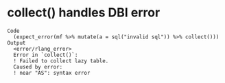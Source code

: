# collect() handles DBI error

    Code
      (expect_error(mf %>% mutate(a = sql("invalid sql")) %>% collect()))
    Output
      <error/rlang_error>
      Error in `collect()`:
      ! Failed to collect lazy table.
      Caused by error:
      ! near "AS": syntax error


